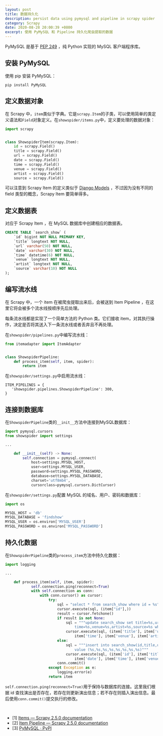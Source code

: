 ```yaml
---
layout: post
title: 数据持久化
description: persist data using pymysql and pipeline in scrapy spider
category: Scrapy
date: 2020-08-28 20:00:39 +0800
excerpt: 使用 PyMySQL 和 Pipeline 持久化爬虫提取的数据
---
```


PyMySQL 是基于 [PEP 249](https://www.python.org/dev/peps/pep-0249/) ，纯 Python 实现的 MySQL 客户端程序库。

## 安装 PyMySQL

使用 pip 安装 PyMySQL：

`pip install PyMySQL`

## 定义数据对象

在 Scrapy 中，`item`类似于字典。它是`scrapy.Item`的子类，可以使用简单的类定义语法和`Field`对象定义。在`showspider/items.py`中，定义要处理的数据对象：

```python
import scrapy


class ShowspiderItem(scrapy.Item):
    id = scrapy.Field()
    title = scrapy.Field()
    url = scrapy.Field()
    date = scrapy.Field()
    time = scrapy.Field()
    venue = scrapy.Field()
    artist = scrapy.Field()
    source = scrapy.Field()
```

可以注意到 Scrapy Item 的定义类似于 [Django Models](https://docs.djangoproject.com/en/dev/topics/db/models/) ，不过因为没有不同的 field 类型的概念，Scrapy Item 要简单得多。

## 定义数据表

对应于 Scrapy Item ，在 MySQL 数据库中创建相应的数据表。

```sql
CREATE TABLE `search_show` (
    `id` bigint NOT NULL PRIMARY KEY, 
    `title` longtext NOT NULL, 
    `url` varchar(50) NOT NULL, 
    `date` varchar(30) NOT NULL, 
    `time` datetime(6) NOT NULL, 
    `venue` longtext NOT NULL, 
    `artist` longtext NOT NULL, 
    `source` varchar(10) NOT NULL
);
```

## 编写流水线

在 Scrapy 中，一个 item 在被爬虫提取出来后，会被送到 Item Pipeline ，在这里它将会被多个流水线按顺序先后处理。

每条流水线都是实现了一个简单方法的 Python 类。它们接收 item，对其执行操作，决定是否将其送入下一条流水线或者丢弃且不再处理。

在`showspider/pipelines.py`中编写流水线：

```python
from itemadapter import ItemAdapter


class ShowspiderPipeline:
    def process_item(self, item, spider):
        return item
```

在`showspider/settings.py`中启用流水线：

```
ITEM_PIPELINES = {
   'showspider.pipelines.ShowspiderPipeline': 300,
}
```

## 连接到数据库

在`ShowspiderPipeline`类的`__init__`方法中连接到MySQL数据库：

```python
import pymysql.cursors
from showspider import settings

...

    def __init__(self) -> None:
        self.connection = pymysql.connect(
            host=settings.MYSQL_HOST,
            user=settings.MYSQL_USER,
            password=settings.MYSQL_PASSWORD,
            database=settings.MYSQL_DATABASE,
            charset='utf8mb4',
            cursorclass=pymysql.cursors.DictCursor)
```

在`showspider/settings.py`配置 MySQL 的域名、用户、密码和数据库：

```python
import os

MYSQL_HOST = 'db'
MYSQL_DATABASE = 'findshow'
MYSQL_USER = os.environ['MYSQL_USER']
MYSQL_PASSWORD = os.environ['MYSQL_PASSWORD']
```

## 持久化数据

在`ShowspiderPipeline`类的`process_item`方法中持久化数据：

```python
import logging

...

    def process_item(self, item, spider):
            self.connection.ping(reconnect=True)
            with self.connection as conn:
                with conn.cursor() as cursor:
                    try:
                        sql = "select * from search_show where id = %s"
                        cursor.execute(sql, (item["id"],))
                        result = cursor.fetchone()
                        if result is not None:
                            sql = """update search_show set title=%s,url=%s,date=%s,
                                time=%s,venue=%s,artist=%s,source=%s where id=%s"""
                            cursor.execute(sql, (item['title'], item['url'], item['date'], 
                                item['time'], item['venue'], item['artist'], item['source'], item['id']))
                        else:
                            sql = """insert into search_show(id,title,url,date,time,venue,artist,source)
                                value (%s,%s,%s,%s,%s,%s,%s,%s)"""
                            cursor.execute(sql, (item['id'], item['title'], item['url'], 
                                item['date'], item['time'], item['venue'], item['artist'], item['source']))
                        conn.commit()
                    except Exception as e:
                        logging.error(e)
                    return item
```

`self.connection.ping(reconnect=True)`用于保持与数据库的连接。这里我们根据 id 查找演出是否存在，若存在则更新演出信息；若不存在则插入演出信息。最后使用`conn.commit()`提交执行的修改。

&nbsp;

- [1] [Items — Scrapy 2.5.0 documentation](https://docs.scrapy.org/en/latest/topics/items.html)
- [2] [Item Pipeline — Scrapy 2.5.0 documentation](https://docs.scrapy.org/en/latest/topics/item-pipeline.html)
- [3] [PyMySQL · PyPI](https://pypi.org/project/PyMySQL/)